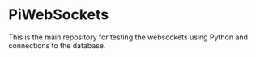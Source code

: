 # PiWebSockets
This is the main repository for testing the websockets using Python and connections to the database.
